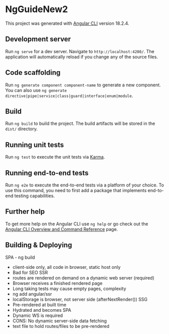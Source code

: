 # NgGuideNew2

This project was generated with [Angular CLI](https://github.com/angular/angular-cli) version 18.2.4.

## Development server

Run `ng serve` for a dev server. Navigate to `http://localhost:4200/`. The application will automatically reload if you change any of the source files.

## Code scaffolding

Run `ng generate component component-name` to generate a new component. You can also use `ng generate directive|pipe|service|class|guard|interface|enum|module`.

## Build

Run `ng build` to build the project. The build artifacts will be stored in the `dist/` directory.

## Running unit tests

Run `ng test` to execute the unit tests via [Karma](https://karma-runner.github.io).

## Running end-to-end tests

Run `ng e2e` to execute the end-to-end tests via a platform of your choice. To use this command, you need to first add a package that implements end-to-end testing capabilities.

## Further help

To get more help on the Angular CLI use `ng help` or go check out the [Angular CLI Overview and Command Reference](https://angular.dev/tools/cli) page.

## Building & Deploying
SPA - ng build 
  - client-side only, all code in browser, static host only
  - Bad for SEO
SSR
  - routes are rendered on demand on a dynamic web server (required)
  - Browser receives a finished rendered page
  - Long taking tests may cause empty pages, complexity
  - ng add angular/ssr
  - localStorage is browser, not server side (afterNextRender())
SSG
  - Pre-rendered at built time
  - Hydrated and becomes SPA
  - Dynamic WS is required
  - CONS: No dynamic server-side data fetching
  - text file to hold routes/files to be pre-rendered
